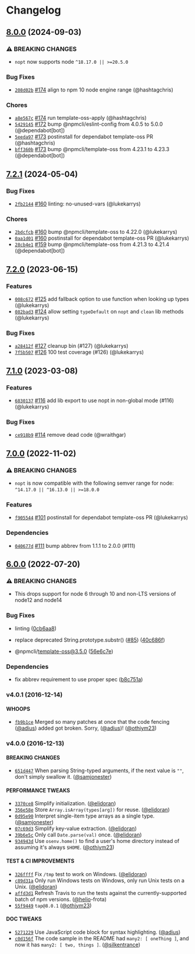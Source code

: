 # Changelog

## [8.0.0](https://github.com/npm/nopt/compare/v7.2.1...v8.0.0) (2024-09-03)
### ⚠️ BREAKING CHANGES
* `nopt` now supports node `^18.17.0 || >=20.5.0`
### Bug Fixes
* [`208d02b`](https://github.com/npm/nopt/commit/208d02bba7e5934086d0b53228fb4272d91fa07d) [#174](https://github.com/npm/nopt/pull/174) align to npm 10 node engine range (@hashtagchris)
### Chores
* [`a8e567c`](https://github.com/npm/nopt/commit/a8e567cd637d02cb5cb19c1b0a01d888bc48f38b) [#174](https://github.com/npm/nopt/pull/174) run template-oss-apply (@hashtagchris)
* [`5429145`](https://github.com/npm/nopt/commit/54291454fdd28107257a2d109314f886f15356f0) [#172](https://github.com/npm/nopt/pull/172) bump @npmcli/eslint-config from 4.0.5 to 5.0.0 (@dependabot[bot])
* [`5eeda97`](https://github.com/npm/nopt/commit/5eeda97149cfae9f4d93d74553109c576cd5babc) [#173](https://github.com/npm/nopt/pull/173) postinstall for dependabot template-oss PR (@hashtagchris)
* [`bff360b`](https://github.com/npm/nopt/commit/bff360bdcf65f89df5983a4842691802b8811050) [#173](https://github.com/npm/nopt/pull/173) bump @npmcli/template-oss from 4.23.1 to 4.23.3 (@dependabot[bot])

## [7.2.1](https://github.com/npm/nopt/compare/v7.2.0...v7.2.1) (2024-05-04)

### Bug Fixes

* [`2fb2144`](https://github.com/npm/nopt/commit/2fb21444311086adb561de0eed68ccff155fd444) [#160](https://github.com/npm/nopt/pull/160) linting: no-unused-vars (@lukekarrys)

### Chores

* [`2bdcfcb`](https://github.com/npm/nopt/commit/2bdcfcbc11059556899d5bf448ac527ad294efdf) [#160](https://github.com/npm/nopt/pull/160) bump @npmcli/template-oss to 4.22.0 (@lukekarrys)
* [`0aa1d01`](https://github.com/npm/nopt/commit/0aa1d01d99cacc5f1cc73071e1b476039b6ef2f5) [#160](https://github.com/npm/nopt/pull/160) postinstall for dependabot template-oss PR (@lukekarrys)
* [`28cb4e1`](https://github.com/npm/nopt/commit/28cb4e19f4c80fcd440c64e81fde8ba872a9a976) [#159](https://github.com/npm/nopt/pull/159) bump @npmcli/template-oss from 4.21.3 to 4.21.4 (@dependabot[bot])

## [7.2.0](https://github.com/npm/nopt/compare/v7.1.0...v7.2.0) (2023-06-15)

### Features

* [`008c672`](https://github.com/npm/nopt/commit/008c672daccf9e6fadcb349b95221c9e166d6a9e) [#125](https://github.com/npm/nopt/pull/125) add fallback option to use function when looking up types (@lukekarrys)
* [`082bad3`](https://github.com/npm/nopt/commit/082bad3511cb41a382fd596584fb178b5694e851) [#124](https://github.com/npm/nopt/pull/124) allow setting `typeDefault` on `nopt` and `clean` lib methods (@lukekarrys)

### Bug Fixes

* [`a28412f`](https://github.com/npm/nopt/commit/a28412fd5299a1adcd1fbfd549ee4aa2f51c504d) [#127](https://github.com/npm/nopt/pull/127) cleanup bin (#127) (@lukekarrys)
* [`7f5b507`](https://github.com/npm/nopt/commit/7f5b50795ba3b658223a8a15489369578393e594) [#126](https://github.com/npm/nopt/pull/126) 100 test coverage (#126) (@lukekarrys)

## [7.1.0](https://github.com/npm/nopt/compare/v7.0.0...v7.1.0) (2023-03-08)

### Features

* [`6830137`](https://github.com/npm/nopt/commit/68301373544fe6a5802360eedd114cacfc3340f7) [#116](https://github.com/npm/nopt/pull/116) add lib export to use nopt in non-global mode (#116) (@lukekarrys)

### Bug Fixes

* [`ce918b9`](https://github.com/npm/nopt/commit/ce918b99911acb85060ef25e600db1bc1c626c2e) [#114](https://github.com/npm/nopt/pull/114) remove dead code (@wraithgar)

## [7.0.0](https://github.com/npm/nopt/compare/v6.0.0...v7.0.0) (2022-11-02)

### ⚠️ BREAKING CHANGES

* `nopt` is now compatible with the following semver range for node: `^14.17.0 || ^16.13.0 || >=18.0.0`

### Features

* [`f905544`](https://github.com/npm/nopt/commit/f9055443d05cf155de44d9cae1fb2d65b3adba10) [#101](https://github.com/npm/nopt/pull/101) postinstall for dependabot template-oss PR (@lukekarrys)

### Dependencies

* [`040677d`](https://github.com/npm/nopt/commit/040677de5492fef5d2c91a180e1e73093d40b951) [#111](https://github.com/npm/nopt/pull/111) bump abbrev from 1.1.1 to 2.0.0 (#111)

## [6.0.0](https://github.com/npm/nopt/compare/v5.0.0...v6.0.0) (2022-07-20)


### ⚠ BREAKING CHANGES

* This drops support for node 6 through 10 and non-LTS versions of node12 and node14

### Bug Fixes

* linting ([0cb6aa8](https://github.com/npm/nopt/commit/0cb6aa835eb07279cb063a68a5a1ec999745cb5b))
* replace deprecated String.prototype.substr() ([#85](https://github.com/npm/nopt/issues/85)) ([40c686f](https://github.com/npm/nopt/commit/40c686faffc600ed6f53c5ef1c3c6e1eaeda7c77))


* @npmcli/template-oss@3.5.0 ([56e6c7e](https://github.com/npm/nopt/commit/56e6c7e158737b590ea97fc1aa1d6837451a389d))


### Dependencies

* fix abbrev requirement to use proper spec ([b8c751a](https://github.com/npm/nopt/commit/b8c751a0763b2f622291040fe92ad9547b22a8a9))

### v4.0.1 (2016-12-14)

#### WHOOPS

* [`fb9b1ce`](https://github.com/npm/nopt/commit/fb9b1ce57b3c69b4f7819015be87719204f77ef6)
  Merged so many patches at once that the code fencing
  ([@adius](https://github.com/adius)) added got broken. Sorry,
  ([@adius](https://github.com/adius))!
  ([@othiym23](https://github.com/othiym23))

### v4.0.0 (2016-12-13)

#### BREAKING CHANGES

* [`651d447`](https://github.com/npm/nopt/commit/651d4473946096d341a480bbe56793de3fc706aa)
  When parsing String-typed arguments, if the next value is `""`, don't simply
  swallow it. ([@samjonester](https://github.com/samjonester))

#### PERFORMANCE TWEAKS

* [`3370ce8`](https://github.com/npm/nopt/commit/3370ce87a7618ba228883861db84ddbcdff252a9)
  Simplify initialization. ([@elidoran](https://github.com/elidoran))
* [`356e58e`](https://github.com/npm/nopt/commit/356e58e3b3b431a4b1af7fd7bdee44c2c0526a09)
  Store `Array.isArray(types[arg])` for reuse.
  ([@elidoran](https://github.com/elidoran))
* [`0d95e90`](https://github.com/npm/nopt/commit/0d95e90515844f266015b56d2c80b94e5d14a07e)
  Interpret single-item type arrays as a single type.
  ([@samjonester](https://github.com/samjonester))
* [`07c69d3`](https://github.com/npm/nopt/commit/07c69d38b5186450941fbb505550becb78a0e925)
  Simplify key-value extraction. ([@elidoran](https://github.com/elidoran))
* [`39b6e5c`](https://github.com/npm/nopt/commit/39b6e5c65ac47f60cd43a1fbeece5cd4c834c254)
  Only call `Date.parse(val)` once. ([@elidoran](https://github.com/elidoran))
* [`934943d`](https://github.com/npm/nopt/commit/934943dffecb55123a2b15959fe2a359319a5dbd)
  Use `osenv.home()` to find a user's home directory instead of assuming it's
  always `$HOME`. ([@othiym23](https://github.com/othiym23))

#### TEST & CI IMPROVEMENTS

* [`326ffff`](https://github.com/npm/nopt/commit/326ffff7f78a00bcd316adecf69075f8a8093619)
  Fix `/tmp` test to work on Windows.
  ([@elidoran](https://github.com/elidoran))
* [`c89d31a`](https://github.com/npm/nopt/commit/c89d31a49d14f2238bc6672db08da697bbc57f1b)
  Only run Windows tests on Windows, only run Unix tests on a Unix.
  ([@elidoran](https://github.com/elidoran))
* [`affd3d1`](https://github.com/npm/nopt/commit/affd3d1d0addffa93006397b2013b18447339366)
  Refresh Travis to run the tests against the currently-supported batch of npm
  versions. ([@helio](https://github.com/helio)-frota)
* [`55f9449`](https://github.com/npm/nopt/commit/55f94497d163ed4d16dd55fd6c4fb95cc440e66d)
  `tap@8.0.1` ([@othiym23](https://github.com/othiym23))

#### DOC TWEAKS

* [`5271229`](https://github.com/npm/nopt/commit/5271229ee7c810217dd51616c086f5d9ab224581)
  Use JavaScript code block for syntax highlighting.
  ([@adius](https://github.com/adius))
* [`c0d156f`](https://github.com/npm/nopt/commit/c0d156f229f9994c5dfcec4a8886eceff7a07682)
  The code sample in the README had `many2: [ oneThing ]`, and now it has
  `many2: [ two, things ]`. ([@silkentrance](https://github.com/silkentrance))
